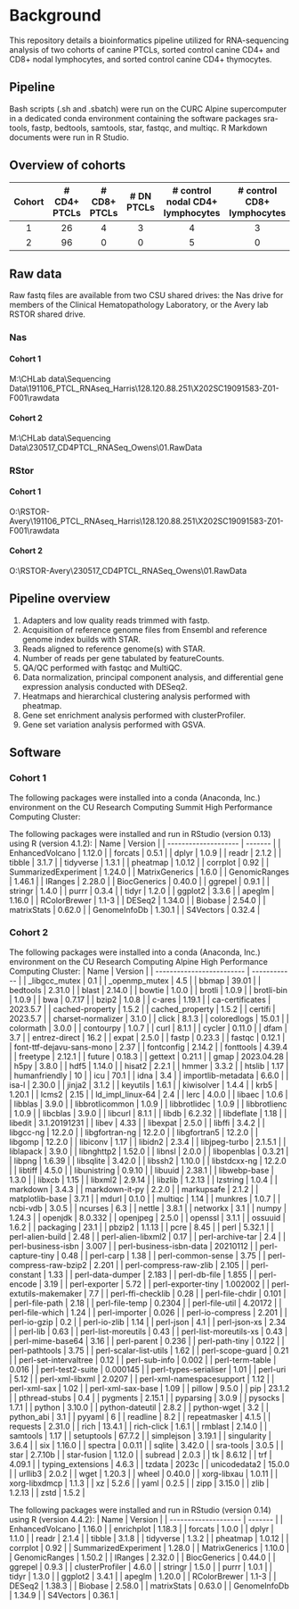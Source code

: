 # Background
This repository details a bioinformatics pipeline utilized for RNA-sequencing analysis of two cohorts of canine PTCLs, sorted control canine CD4+ and CD8+ nodal lymphocytes, and sorted control canine CD4+ thymocytes.
## Pipeline
Bash scripts (.sh and .sbatch) were run on the CURC Alpine supercomputer in a dedicated conda environment containing the software packages sra-tools, fastp, bedtools, samtools, star, fastqc, and multiqc. R Markdown documents were run in R Studio.
## Overview of cohorts
| **Cohort**| **# CD4+ PTCLs** | **# CD8+ PTCLs**| **# DN PTCLs** | **# control nodal CD4+ lymphocytes** | **# control CD8+ lymphocytes** | **# control CD4+ thymocytes** | **Year sequencing performed** |
|:---------:|:----------------:|:---------------:|:---------------------:|:------------------------------------:|:------------------------------:|:------------------------------|:-----------------------------:|
| 1         | 26               | 4               | 3                     | 4                                    | 3                              | 0                             | 2019                          |
| 2         | 96               | 0               | 0                     | 5                                    | 0                              | 2                             | 2023                          |

## Raw data
Raw fastq files are available from two CSU shared drives: the Nas drive for members of the Clinical Hematopathology Laboratory, or the Avery lab RSTOR shared drive.
### Nas
#### Cohort 1
M:\CHLab data\Sequencing Data\191106_PTCL_RNAseq_Harris\128.120.88.251\X202SC19091583-Z01-F001\rawdata
#### Cohort 2
M:\CHLab data\Sequencing Data\230517_CD4PTCL_RNASeq_Owens\01.RawData
### RStor
#### Cohort 1
O:\RSTOR-Avery\191106_PTCL_RNAseq_Harris\128.120.88.251\X202SC19091583-Z01-F001\rawdata
#### Cohort 2
O:\RSTOR-Avery\230517_CD4PTCL_RNASeq_Owens\01.RawData

## Pipeline overview
1. Adapters and low quality reads trimmed with fastp.
2. Acquisition of reference genome files from Ensembl and reference genome index builds with STAR.
3. Reads aligned to reference genome(s) with STAR.
4. Number of reads per gene tabulated by featureCounts.
5. QA/QC performed with fastqc and MultiQC.
6. Data normalization, principal component analysis, and differential gene expression analysis conducted with DESeq2.
7. Heatmaps and hierarchical clustering analysis performed with pheatmap.
8. Gene set enrichment analysis performed with clusterProfiler.
9. Gene set variation analysis performed with GSVA.

## Software
### Cohort 1
The following packages were installed into a conda (Anaconda, Inc.) environment on the CU Research Computing Summit High Performance Computing Cluster:


The following packages were installed and run in RStudio (version 0.13) using R (version 4.1.2):
| Name                 | Version |
| -------------------- | ------- |
| EnhancedVolcano      | 1.12.0  |
| forcats              | 0.5.1   |
| dplyr                | 1.0.9   |
| readr                | 2.1.2   |
| tibble               | 3.1.7   |
| tidyverse            | 1.3.1   |
| pheatmap             | 1.0.12  |
| corrplot             | 0.92    |
| SummarizedExperiment | 1.24.0  |
| MatrixGenerics       | 1.6.0   |
| GenomicRanges        | 1.46.1  |
| IRanges              | 2.28.0  |
| BiocGenerics         | 0.40.0  |
| ggrepel              | 0.9.1   |
| stringr              | 1.4.0   |
| purrr                | 0.3.4   |
| tidyr                | 1.2.0   |
| ggplot2              | 3.3.6   |
| apeglm               | 1.16.0  |
| RColorBrewer         | 1.1-3   |
| DESeq2               | 1.34.0  |
| Biobase              | 2.54.0  |
| matrixStats          | 0.62.0  |
| GenomeInfoDb         | 1.30.1  |
| S4Vectors            | 0.32.4  |

### Cohort 2
The following packages were installed into a conda (Anaconda, Inc.) environment on the CU Research Computing Alpine High Performance Computing Cluster:
| Name                      | Version      |
| ------------------------- | ------------ |
| _libgcc_mutex             | 0.1          |
| _openmp_mutex             | 4.5          |
| bbmap                     | 39.01        |
| bedtools                  | 2.31.0       |
| blast                     | 2.14.0       |
| bowtie                    | 1.0.0        |
| brotli                    | 1.0.9        |
| brotli-bin                | 1.0.9        |
| bwa                       | 0.7.17       |
| bzip2                     | 1.0.8        |
| c-ares                    | 1.19.1       |
| ca-certificates           | 2023.5.7     |
| cached-property           | 1.5.2        |
| cached_property           | 1.5.2        |
| certifi                   | 2023.5.7     |
| charset-normalizer        | 3.1.0        |
| click                     | 8.1.3        |
| coloredlogs               | 15.0.1       |
| colormath                 | 3.0.0        |
| contourpy                 | 1.0.7        |
| curl                      | 8.1.1        |
| cycler                    | 0.11.0       |
| dfam                      | 3.7          |
| entrez-direct             | 16.2         |
| expat                     | 2.5.0        |
| fastp                     | 0.23.3       |
| fastqc                    | 0.12.1       |
| font-ttf-dejavu-sans-mono | 2.37         |
| fontconfig                | 2.14.2       |
| fonttools                 | 4.39.4       |
| freetype                  | 2.12.1       |
| future                    | 0.18.3       |
| gettext                   | 0.21.1       |
| gmap                      | 2023.04.28   |
| h5py                      | 3.8.0        |
| hdf5                      | 1.14.0       |
| hisat2                    | 2.2.1        |
| hmmer                     | 3.3.2        |
| htslib                    | 1.17         |
| humanfriendly             | 10           |
| icu                       | 70.1         |
| idna                      | 3.4          |
| importlib-metadata        | 6.6.0        |
| isa-l                     | 2.30.0       |
| jinja2                    | 3.1.2        |
| keyutils                  | 1.6.1        |
| kiwisolver                | 1.4.4        |
| krb5                      | 1.20.1       |
| lcms2                     | 2.15         |
| ld_impl_linux-64          | 2.4          |
| lerc                      | 4.0.0        |
| libaec                    | 1.0.6        |
| libblas                   | 3.9.0        |
| libbrotlicommon           | 1.0.9        |
| libbrotlidec              | 1.0.9        |
| libbrotlienc              | 1.0.9        |
| libcblas                  | 3.9.0        |
| libcurl                   | 8.1.1        |
| libdb                     | 6.2.32       |
| libdeflate                | 1.18         |
| libedit                   | 3.1.20191231 |
| libev                     | 4.33         |
| libexpat                  | 2.5.0        |
| libffi                    | 3.4.2        |
| libgcc-ng                 | 12.2.0       |
| libgfortran-ng            | 12.2.0       |
| libgfortran5              | 12.2.0       |
| libgomp                   | 12.2.0       |
| libiconv                  | 1.17         |
| libidn2                   | 2.3.4        |
| libjpeg-turbo             | 2.1.5.1      |
| liblapack                 | 3.9.0        |
| libnghttp2                | 1.52.0       |
| libnsl                    | 2.0.0        |
| libopenblas               | 0.3.21       |
| libpng                    | 1.6.39       |
| libsqlite                 | 3.42.0       |
| libssh2                   | 1.10.0       |
| libstdcxx-ng              | 12.2.0       |
| libtiff                   | 4.5.0        |
| libunistring              | 0.9.10       |
| libuuid                   | 2.38.1       |
| libwebp-base              | 1.3.0        |
| libxcb                    | 1.15         |
| libxml2                   | 2.9.14       |
| libzlib                   | 1.2.13       |
| lzstring                  | 1.0.4        |
| markdown                  | 3.4.3        |
| markdown-it-py            | 2.2.0        |
| markupsafe                | 2.1.2        |
| matplotlib-base           | 3.7.1        |
| mdurl                     | 0.1.0        |
| multiqc                   | 1.14         |
| munkres                   | 1.0.7        |
| ncbi-vdb                  | 3.0.5        |
| ncurses                   | 6.3          |
| nettle                    | 3.8.1        |
| networkx                  | 3.1          |
| numpy                     | 1.24.3       |
| openjdk                   | 8.0.332      |
| openjpeg                  | 2.5.0        |
| openssl                   | 3.1.1        |
| ossuuid                   | 1.6.2        |
| packaging                 | 23.1         |
| pbzip2                    | 1.1.13       |
| pcre                      | 8.45         |
| perl                      | 5.32.1       |
| perl-alien-build          | 2.48         |
| perl-alien-libxml2        | 0.17         |
| perl-archive-tar          | 2.4          |
| perl-business-isbn        | 3.007        |
| perl-business-isbn-data   | 20210112     |
| perl-capture-tiny         | 0.48         |
| perl-carp                 | 1.38         |
| perl-common-sense         | 3.75         |
| perl-compress-raw-bzip2   | 2.201        |
| perl-compress-raw-zlib    | 2.105        |
| perl-constant             | 1.33         |
| perl-data-dumper          | 2.183        |
| perl-db-file              | 1.855        |
| perl-encode               | 3.19         |
| perl-exporter             | 5.72         |
| perl-exporter-tiny        | 1.002002     |
| perl-extutils-makemaker   | 7.7          |
| perl-ffi-checklib         | 0.28         |
| perl-file-chdir           | 0.101        |
| perl-file-path            | 2.18         |
| perl-file-temp            | 0.2304       |
| perl-file-util            | 4.20172      |
| perl-file-which           | 1.24         |
| perl-importer             | 0.026        |
| perl-io-compress          | 2.201        |
| perl-io-gzip              | 0.2          |
| perl-io-zlib              | 1.14         |
| perl-json                 | 4.1          |
| perl-json-xs              | 2.34         |
| perl-lib                  | 0.63         |
| perl-list-moreutils       | 0.43         |
| perl-list-moreutils-xs    | 0.43         |
| perl-mime-base64          | 3.16         |
| perl-parent               | 0.236        |
| perl-path-tiny            | 0.122        |
| perl-pathtools            | 3.75         |
| perl-scalar-list-utils    | 1.62         |
| perl-scope-guard          | 0.21         |
| perl-set-intervaltree     | 0.12         |
| perl-sub-info             | 0.002        |
| perl-term-table           | 0.016        |
| perl-test2-suite          | 0.000145     |
| perl-types-serialiser     | 1.01         |
| perl-uri                  | 5.12         |
| perl-xml-libxml           | 2.0207       |
| perl-xml-namespacesupport | 1.12         |
| perl-xml-sax              | 1.02         |
| perl-xml-sax-base         | 1.09         |
| pillow                    | 9.5.0        |
| pip                       | 23.1.2       |
| pthread-stubs             | 0.4          |
| pygments                  | 2.15.1       |
| pyparsing                 | 3.0.9        |
| pysocks                   | 1.7.1        |
| python                    | 3.10.0       |
| python-dateutil           | 2.8.2        |
| python-wget               | 3.2          |
| python_abi                | 3.1          |
| pyyaml                    | 6            |
| readline                  | 8.2          |
| repeatmasker              | 4.1.5        |
| requests                  | 2.31.0       |
| rich                      | 13.4.1       |
| rich-click                | 1.6.1        |
| rmblast                   | 2.14.0       |
| samtools                  | 1.17         |
| setuptools                | 67.7.2       |
| simplejson                | 3.19.1       |
| singularity               | 3.6.4        |
| six                       | 1.16.0       |
| spectra                   | 0.0.11       |
| sqlite                    | 3.42.0       |
| sra-tools                 | 3.0.5        |
| star                      | 2.7.10b      |
| star-fusion               | 1.12.0       |
| subread                   | 2.0.3        |
| tk                        | 8.6.12       |
| trf                       | 4.09.1       |
| typing_extensions         | 4.6.3        |
| tzdata                    | 2023c        |
| unicodedata2              | 15.0.0       |
| urllib3                   | 2.0.2        |
| wget                      | 1.20.3       |
| wheel                     | 0.40.0       |
| xorg-libxau               | 1.0.11       |
| xorg-libxdmcp             | 1.1.3        |
| xz                        | 5.2.6        |
| yaml                      | 0.2.5        |
| zipp                      | 3.15.0       |
| zlib                      | 1.2.13       |
| zstd                      | 1.5.2        |

The following packages were installed and run in RStudio (version 0.14) using R (version 4.4.2):
| Name                 | Version |
| -------------------- | ------- |
| EnhancedVolcano      | 1.16.0  |
| enrichplot           | 1.18.3  |
| forcats              | 1.0.0   |
| dplyr                | 1.1.0   |
| readr                | 2.1.4   |
| tibble               | 3.1.8   |
| tidyverse            | 1.3.2   |
| pheatmap             | 1.0.12  |
| corrplot             | 0.92    |
| SummarizedExperiment | 1.28.0  |
| MatrixGenerics       | 1.10.0  |
| GenomicRanges        | 1.50.2  |
| IRanges              | 2.32.0  |
| BiocGenerics         | 0.44.0  |
| ggrepel              | 0.9.3   |
| clusterProfiler      | 4.6.0   |
| stringr              | 1.5.0   |
| purrr                | 1.0.1   |
| tidyr                | 1.3.0   |
| ggplot2              | 3.4.1   |
| apeglm               | 1.20.0  |
| RColorBrewer         | 1.1-3   |
| DESeq2               | 1.38.3  |
| Biobase              | 2.58.0  |
| matrixStats          | 0.63.0  |
| GenomeInfoDb         | 1.34.9  |
| S4Vectors            | 0.36.1  |
